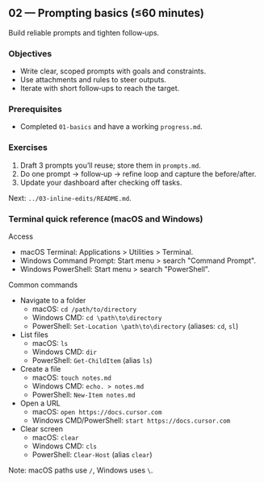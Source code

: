 ## 02 — Prompting basics (≤60 minutes)

Build reliable prompts and tighten follow‑ups.

### Objectives
- Write clear, scoped prompts with goals and constraints.
- Use attachments and rules to steer outputs.
- Iterate with short follow‑ups to reach the target.

### Prerequisites
- Completed `01-basics` and have a working `progress.md`.

### Exercises
1. Draft 3 prompts you’ll reuse; store them in `prompts.md`.
2. Do one prompt → follow‑up → refine loop and capture the before/after.
3. Update your dashboard after checking off tasks.

Next: `../03-inline-edits/README.md`.


### Terminal quick reference (macOS and Windows)

Access
- macOS Terminal: Applications > Utilities > Terminal.
- Windows Command Prompt: Start menu > search "Command Prompt".
- Windows PowerShell: Start menu > search "PowerShell".

Common commands
- Navigate to a folder
  - macOS: `cd /path/to/directory`
  - Windows CMD: `cd \path\to\directory`
  - PowerShell: `Set-Location \path\to\directory` (aliases: `cd`, `sl`)
- List files
  - macOS: `ls`
  - Windows CMD: `dir`
  - PowerShell: `Get-ChildItem` (alias `ls`)
- Create a file
  - macOS: `touch notes.md`
  - Windows CMD: `echo. > notes.md`
  - PowerShell: `New-Item notes.md`
- Open a URL
  - macOS: `open https://docs.cursor.com`
  - Windows CMD/PowerShell: `start https://docs.cursor.com`
- Clear screen
  - macOS: `clear`
  - Windows CMD: `cls`
  - PowerShell: `Clear-Host` (alias `clear`)

Note: macOS paths use `/`, Windows uses `\`.

